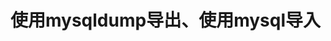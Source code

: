 使用mysqldump导出、使用mysql导入
================================================================================
